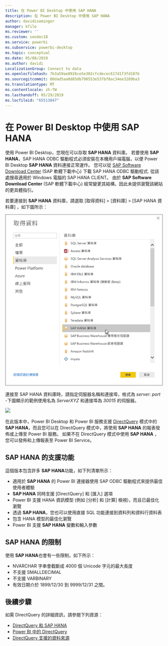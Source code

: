 ```yaml
---
title: 在 Power BI Desktop 中使用 SAP HANA
description: 在 Power BI Desktop 中使用 SAP HANA
author: davidiseminger
manager: kfile
ms.reviewer: ''
ms.custom: seodec18
ms.service: powerbi
ms.subservice: powerbi-desktop
ms.topic: conceptual
ms.date: 05/08/2019
ms.author: davidi
LocalizationGroup: Connect to data
ms.openlocfilehash: 7b3a59ae8926ce5e302cfcdecec617d1f3fd107b
ms.sourcegitcommit: 60dad5aa0d85db790553e537bf8ac34ee3289ba3
ms.translationtype: MT
ms.contentlocale: zh-TW
ms.lasthandoff: 05/29/2019
ms.locfileid: "65513847"
---
```

# <a name="use-sap-hana-in-power-bi-desktop"></a>在 Power BI Desktop 中使用 SAP HANA
使用 Power BI Desktop，您現在可以存取 **SAP HANA** 資料庫。 若要使用 **SAP HANA**，SAP HANA ODBC 驅動程式必須安裝在本機用戶端電腦，以便 Power BI Desktop **SAP HANA** 資料連接正常運作。 您可以從 [SAP Software Download Center](https://support.sap.com/swdc) (SAP 軟體下載中心) 下載 SAP HANA ODBC 驅動程式. 從該處搜尋適用於 Windows 電腦的 SAP HANA CLIENT。 由於 **SAP Software Download Center** (SAP 軟體下載中心) 經常變更其結構，因此未提供瀏覽該網站的更具體指引。

若要連接到 **SAP HANA** 資料庫，請選取 [取得資料] > [資料庫] > [SAP HANA 資料庫]  ，如下圖所示：

![](media/desktop-sap-hana/sap-hana-1.png)

連接至 SAP HANA 資料庫時，請指定伺服器名稱和連接埠，格式為 *server: port* -下圖顯示的範例使用名為 *ServerXYZ* 和連接埠為 *30015* 的伺服器。

![](media/desktop-sap-hana/sap-hana-2.png)

在此版本中，Power BI Desktop 和 Power BI 服務支援 [DirectQuery](desktop-directquery-sap-hana.md) 模式中的 **SAP HANA**，而且您可以在 DirectQuery 模式中，將使用 **SAP HANA** 的報表發佈或上傳至 Power BI 服務。 如果不在 DirectQuery 模式中使用 **SAP HANA** ，您可以發佈和上傳報表至 Power BI Service。

## <a name="supported-features-for-sap-hana"></a>SAP HANA 的支援功能
這個版本包含許多 **SAP HANA**功能，如下列清單所示：

* 適用於 **SAP HANA** 的 Power BI 連接器使用 SAP ODBC 驅動程式來提供最佳使用者體驗
* **SAP HANA** 同時支援 [DirectQuery] 和 [匯入] 選項
* Power BI 支援 HANA 資訊模型 (例如 [分析] 和 [計算] 檢視)，而且已最佳化瀏覽
* 透過 **SAP HANA**，您也可以使用直接 SQL 功能連接到資料列和資料行資料表
* 包含 HANA 模型的最佳化瀏覽
* Power BI 支援 **SAP HANA** 變數和輸入參數

## <a name="limitations-of-sap-hana"></a>SAP HANA 的限制
使用 **SAP HANA**也會有一些限制，如下所示：

* NVARCHAR 字串會截斷成 4000 個 Unicode 字元的最大長度
* 不支援 SMALLDECIMAL
* 不支援 VARBINARY
* 有效日期介於 1899/12/30 到 9999/12/31 之間。


## <a name="next-steps"></a>後續步驟
如需 DirectQuery 的詳細資訊，請參閱下列資源：

* [DirectQuery 和 SAP HANA](desktop-directquery-sap-hana.md)
* [Power BI 中的 DirectQuery](desktop-directquery-about.md)
* [DirectQuery 支援的資料來源](desktop-directquery-data-sources.md)

